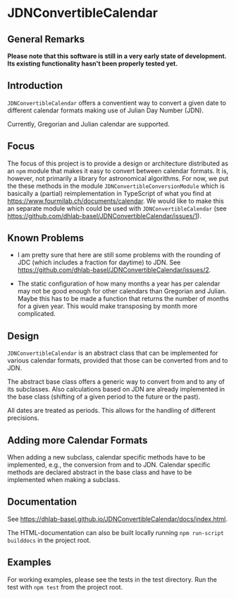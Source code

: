 # JDNConvertibleCalendar

## General Remarks

**Please note that this software is still in a very early state of development. Its existing functionality hasn't been properly tested yet.**

## Introduction

`JDNConvertibleCalendar` offers a conventient way to convert a given date to different calendar formats making use of Julian Day Number (JDN). 

Currently, Gregorian and Julian calendar are supported.

## Focus

The focus of this project is to provide a design or architecture distributed as an `npm` module that makes it easy to convert between calendar formats. It is, however, not primarily a library for astronomical algorithms. For now, we put the these methods in the module `JDNConvertibleConversionModule` which is basically a (partial) reimplementation in TypeScript of what you find at <https://www.fourmilab.ch/documents/calendar>. We would like to make this an separate module which could be used with `JDNConvertibleCalendar` (see <https://github.com/dhlab-basel/JDNConvertibleCalendar/issues/1>).

## Known Problems

- I am pretty sure that here are still some problems with the rounding of JDC (which includes a fraction for daytime) to JDN. See <https://github.com/dhlab-basel/JDNConvertibleCalendar/issues/2>.

- The static configuration of how many months a year has per calendar may not be good enough for other calendars than Gregorian and Julian. Maybe this has to be made a function that returns the number of months for a given year. This would make transposing by month more complicated.

## Design

`JDNConvertibleCalendar` is an abstract class that can be implemented for various calendar formats, provided that those can be converted from and to JDN. 

The abstract base class offers a generic way to convert from and to any of its subclasses. Also calculations based on JDN are already implemented in the base class (shifting of a given period to the future or the past).

All dates are treated as periods. This allows for the handling of different precisions.

## Adding more Calendar Formats

When adding a new subclass, calendar specific methods have to be implemented, e.g., the conversion from and to JDN. Calendar specific methods are declared abstract in the base class and have to be implemented when making a subclass.

## Documentation

See <https://dhlab-basel.github.io/JDNConvertibleCalendar/docs/index.html>.

The HTML-documentation can also be built locally running `npm run-script builddocs` in the project root.

## Examples

For working examples, please see the tests in the test directory. Run the test with `npm test` from the project root. 